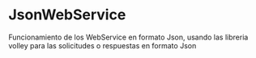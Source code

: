 # JsonWebService
Funcionamiento de los WebService en formato Json, usando las libreria volley para las solicitudes o respuestas en formato Json
